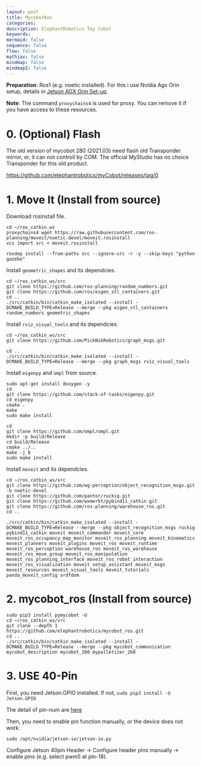 ```yaml
---
layout: post
title: MycobotRos
categories: 
description: ElephantRobotics Toy Cobot
keywords: 
mermaid: false
sequence: false
flow: false
mathjax: false
mindmap: false
mindmap2: false
---
```

**Preparation**: Ros1 (e.g. noetic installed). For this i use Nvidia Agx Orin setup, details in [Jetson AGX Orin Set-up](https://jchrysanthemum.github.io/2023/04/21/AgxOrin/).

**Note**: The command `proxychains4` is used for proxy. You can remove it if you have access to these resources. 

# 0. (Optional) Flash

The old version of mycobot 280 (2021.03) need flash old Transponder mirror, or, it can not controll by COM. The official MyStudio has no choice Transponder for this old product.

https://github.com/elephantrobotics/myCobot/releases/tag/0

# 1. Move It (Install from source)

Download rosinstall file.

```shell
cd ~/ros_catkin_ws
proxychains4 wget https://raw.githubusercontent.com/ros-planning/moveit/noetic-devel/moveit.rosinstall
vcs import src < moveit.rosinstall

rosdep install --from-paths src --ignore-src -r -y --skip-keys "python gazebo"
```

Install `geometric_shapes` and its dependcies.
```shell
cd ~/ros_catkin_ws/src
git clone https://github.com/ros-planning/random_numbers.git
git clone https://github.com/ros/eigen_stl_containers.git
cd ..
./src/catkin/bin/catkin_make_isolated --install -DCMAKE_BUILD_TYPE=Release --merge --pkg eigen_stl_containers random_numbers geometric_shapes
```

Install `rviz_visual_tools` and its dependcies.
```shell
cd ~/ros_catkin_ws/src
git clone https://github.com/PickNikRobotics/graph_msgs.git

cd ..
./src/catkin/bin/catkin_make_isolated --install -DCMAKE_BUILD_TYPE=Release --merge --pkg graph_msgs rviz_visual_tools
```

Install `eigenpy` and `ompl` from source.

```shell
sudo apt-get install doxygen -y
cd 
git clone https://github.com/stack-of-tasks/eigenpy.git
cd eigenpy
cmake .
make 
sudo make install

cd 
git clone https://github.com/ompl/ompl.git
mkdir -p build/Release
cd build/Release
cmake ../..
make -j 8
sudo make install
```

Install `moveit` and its dependcies.
```shell
cd ~/ros_catkin_ws/src
git clone https://github.com/wg-perception/object_recognition_msgs.git -b noetic-devel
git clone https://github.com/pantor/ruckig.git
git clone https://github.com/wxmerkt/pybind11_catkin.git
git clone https://github.com/ros-planning/warehouse_ros.git
cd ..

./src/catkin/bin/catkin_make_isolated --install -DCMAKE_BUILD_TYPE=Release --merge --pkg object_recognition_msgs ruckig pybind11_catkin moveit moveit_commander moveit_core moveit_ros_occupancy_map_monitor moveit_ros_planning moveit_kinematics moveit_planners moveit_plugins moveit_ros moveit_runtime moveit_ros_perception warehouse_ros moveit_ros_warehouse moveit_ros_move_group moveit_ros_manipulation moveit_ros_planning_interface moveit_ros_robot_interaction moveit_ros_visualization moveit_setup_assistant moveit_msgs moveit_resources moveit_visual_tools moveit_tutorials panda_moveit_config srdfdom
```

# 2. mycobot_ros (Install from source)

```shell
sudo pip3 install pymycobot -U
cd ~/ros_catkin_ws/src
git clone --depth 1 https://github.com/elephantrobotics/mycobot_ros.git
cd ..
./src/catkin/bin/catkin_make_isolated --install -DCMAKE_BUILD_TYPE=Release --merge --pkg mycobot_communication mycobot_description mycobot_280 mypalletizer_260
```

# 3. USE 40-Pin

First, you need Jetson.GPIO installed. If not, `sudo pip3 install -U Jetson.GPIO`

The detail of pin-num are [here](https://developer.nvidia.com/assets/embedded/secure/jetson/agx_orin/jetson_agx_orin_devkit_carrier_board_specification_sp)

Then, you need to enable pin function manually, or the device does not work.

```shell
sudo /opt/nvidia/jetson-io/jetson-io.py
```

Configure Jetson 40pin Header -> Configure header pins manually -> enable pins (e.g. select pwm5 at pin-18).